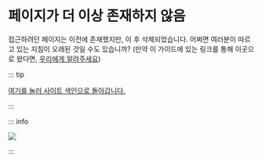 # 페이지가 더 이상 존재하지 않음

접근하려던 페이지는 이전에 존재했지만, 이 후 삭제되었습니다. 어쩌면 여러분이 따르고 있는 지침이 오래된 것일 수도 있습니까? (만약 이 가이드에 있는 링크를 통해 이곳으로 왔다면, [우리에게 알려주세요](https://github.com/hacks-guide/Guide_Wii/issues))

::: tip

[여기를 눌러 사이트 색인으로 돌아갑니다.](site-navigation)

:::

::: info

![](https://http.cat/410)

:::
